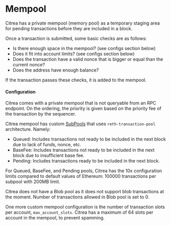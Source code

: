 # Mempool

Citrea has a private mempool (memory pool) as a temporary staging area for pending transactions before they are included in a block. 

Once a transaction is submitted, some basic checks are as follows:
- Is there enough space in the mempool? (see configs section below)
- Does it fit into account limits? (see configs section below)
- Does the transaction have a valid nonce that is bigger or equal than the current nonce?
- Does the address have enough balance?

If the transaction passes these checks, it is added to the mempool. 

#### Configuration

Citrea comes with a private mempool that is not queryable from an RPC endpoint. On the ordering, the priority is given based on the priority fee of the transaction by the sequencer.

Citrea mempool has custom [SubPools]((https://reth.rs/docs/reth_transaction_pool/enum.SubPool.html#variants)) that uses `reth-transaction-pool` architecture. Namely:
- Queued: Includes transactions not ready to be included in the next block due to lack of funds, nonce, etc.
- BaseFee: Includes transactions not ready to be included in the next block due to insufficient base fee.
- Pending: Includes transactions ready to be included in the next block.

For Queued, BaseFee, and Pending pools, Citrea has the 10x configuration limits compared to default values of Ethereum: 100000 transactions per subpool with 200MB limit.

Citrea does not have a Blob pool as it does not support blob transactions at the moment. Number of transactions allowed in Blob pool is set to 0.

One more custom mempool configuration is the number of transaction slots per account, `max_account_slots`. Citrea has a maximum of 64 slots per account in the mempool, to prevent spamming.

